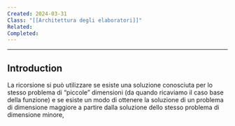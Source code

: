 ```yaml
---
Created: 2024-03-31
Class: "[[Architettura degli elaboratori]]"
Related: 
Completed:
---
```

---
## Introduction
La ricorsione si può utilizzare se esiste una soluzione conosciuta per lo stesso problema di “piccole” dimensioni (da quando ricaviamo il caso base della funzione) e se esiste un modo di ottenere la soluzione di un problema di dimensione maggiore a partire dalla soluzione dello stesso problema di dimensione minore,